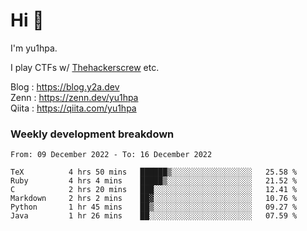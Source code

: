 # Hi 👋

I'm yu1hpa.

I play CTFs w/ [Thehackerscrew](https://www.thehackerscrew.team/) etc.

Blog : https://blog.y2a.dev  
Zenn : https://zenn.dev/yu1hpa  
Qiita : https://qiita.com/yu1hpa  

### Weekly development breakdown

<!--START_SECTION:waka-->

```text
From: 09 December 2022 - To: 16 December 2022

TeX          4 hrs 50 mins   ██████▒░░░░░░░░░░░░░░░░░░   25.58 %
Ruby         4 hrs 4 mins    █████▒░░░░░░░░░░░░░░░░░░░   21.52 %
C            2 hrs 20 mins   ███░░░░░░░░░░░░░░░░░░░░░░   12.41 %
Markdown     2 hrs 2 mins    ██▓░░░░░░░░░░░░░░░░░░░░░░   10.76 %
Python       1 hr 45 mins    ██▒░░░░░░░░░░░░░░░░░░░░░░   09.27 %
Java         1 hr 26 mins    ██░░░░░░░░░░░░░░░░░░░░░░░   07.59 %
```

<!--END_SECTION:waka-->

